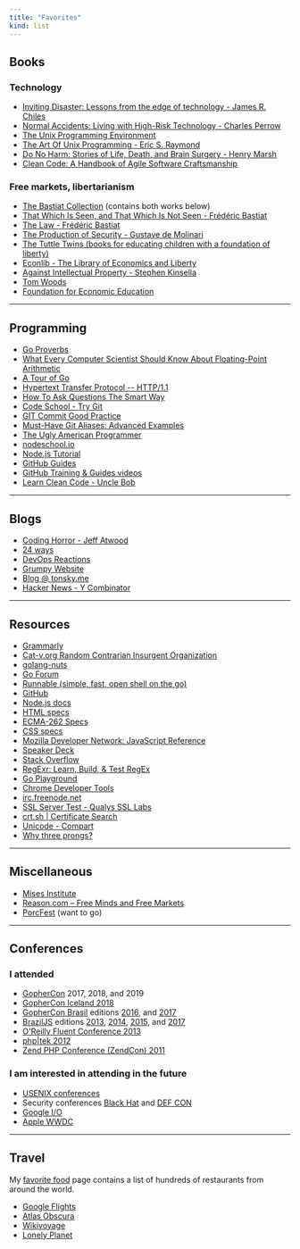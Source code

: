 ```yaml
---
title: "Favorites"
kind: list
---
```


## Books

### Technology
* [Inviting Disaster: Lessons from the edge of technology - James R. Chiles](https://www.amazon.com/Inviting-Disaster-Lessons-From-Technology/dp/0066620821)
* [Normal Accidents: Living with High-Risk Technology - Charles Perrow](https://www.amazon.com/Normal-Accidents-Living-Technologies-ebook/dp/B00CHRINUI)
* [The Unix Programming Environment](https://www.amazon.com/Unix-Programming-Environment-Prentice-Hall-Software/dp/013937681X)
* [The Art Of Unix Programming - Eric S. Raymond](http://catb.org/esr/writings/taoup/html/graphics/taoup.pdf)
* [Do No Harm: Stories of Life, Death, and Brain Surgery - Henry Marsh](https://www.amazon.com/Do-No-Harm-Stories-Surgery-ebook/dp/B00P5KFCW6/)
* [Clean Code: A Handbook of Agile Software Craftsmanship](https://www.amazon.com/Clean-Code-Handbook-Software-Craftsmanship-ebook/dp/B001GSTOAM/)

### Free markets, libertarianism
* [The Bastiat Collection](https://mises.org/library/bastiat-collection) (contains both works below)
* [That Which Is Seen, and That Which Is Not Seen - Frédéric Bastiat](https://mises.org/library/which-seen-and-which-not-seen)
* [The Law - Frédéric Bastiat](https://mises.org/library/law)
* [The Production of Security - Gustave de Molinari](https://mises.org/library/production-security-0)
* [The Tuttle Twins (books for educating children with a foundation of liberty)](https://tuttletwins.com/)
* [Econlib - The Library of Economics and Liberty](https://www.econlib.org)
* [Against Intellectual Property - Stephen Kinsella](https://mises.org/library/against-intellectual-property-0)
* [Tom Woods](https://tomwoods.com)
* [Foundation for Economic Education](https://fee.org)

<hr />

## Programming
* [Go Proverbs](https://go-proverbs.github.io)
* [What Every Computer Scientist Should Know About Floating-Point Arithmetic](https://docs.oracle.com/cd/E19957-01/806-3568/ncg_goldberg.html)
* [A Tour of Go](https://tour.golang.org/)
* [Hypertext Transfer Protocol -- HTTP/1.1](https://tools.ietf.org/html/rfc2616)
* [How To Ask Questions The Smart Way](http://www.catb.org/esr/faqs/smart-questions.html)
* [Code School - Try Git](https://try.github.io/)
* [GIT Commit Good Practice](https://wiki.openstack.org/wiki/GitCommitMessages)
* [Must-Have Git Aliases: Advanced Examples](http://durdn.com/blog/2012/11/22/must-have-git-aliases-advanced-examples/)
* [The Ugly American Programmer](https://www.codinghorror.com/blog/2009/03/the-ugly-american-programmer.html)
* [nodeschool.io](https://nodeschool.io/)
* [Node.js Tutorial](https://blog.udemy.com/node-js-tutorial/)
* [GitHub Guides](https://guides.github.com/)
* [GitHub Training & Guides videos](https://www.youtube.com/user/GitHubGuides/)
* [Learn Clean Code - Uncle Bob](https://www.youtube.com/watch?v=SXkgYZw0evs)

<hr />

## Blogs

* [Coding Horror - Jeff Atwood](https://www.codinghorror.com/blog/)
* [24 ways](https://24ways.org/)
* [DevOps Reactions](https://devopsreactions.tumblr.com/)
* [Grumpy Website](https://grumpy.website)
* [Blog @ tonsky.me](https://tonsky.me)
* [Hacker News - Y Combinator](https://news.ycombinator.com/)

<hr />

## Resources
* [Grammarly](https://www.grammarly.com/)
* [Cat-v.org Random Contrarian Insurgent Organization](http://cat-v.org)
* [golang-nuts](https://groups.google.com/d/forum/golang-nuts)
* [Go Forum](https://forum.golangbridge.org)
* [Runnable (simple, fast, open shell on the go)](http://runnable.com/)
* [GitHub](https://github.com/)
* [Node.js docs](https://nodejs.org/api/)
* [HTML specs](https://www.w3.org/TR/html/)
* [ECMA-262 Specs](http://www.ecma-international.org/publications/files/ECMA-ST/Ecma-262.pdf)
* [CSS specs](https://www.w3.org/Style/CSS/)
* [Mozilla Developer Network: JavaScript Reference](https://developer.mozilla.org/en-US/docs/Web/JavaScript/Reference)
* [Speaker Deck](https://speakerdeck.com/)
* [Stack Overflow](https://stackoverflow.com/)
* [RegExr: Learn, Build, & Test RegEx](http://www.regexr.com/)
* [Go Playground](https://play.golang.org/)
* [Chrome Developer Tools](https://developer.chrome.com/devtools/index)
* [irc.freenode.net](https://freenode.net/)
* [SSL Server Test - Qualys SSL Labs](https://www.ssllabs.com/ssltest/)
* [crt.sh | Certificate Search](https://crt.sh)
* [Unicode - Compart](https://www.compart.com/en/unicode/)
* [Why three prongs?](http://amasci.com/amateur/whygnd.html)

<hr />

## Miscellaneous
* [Mises Institute](https://mises.org/)
* [Reason.com – Free Minds and Free Markets](https://reason.com/)
* [PorcFest](http://porcfest.com/) (want to go)

<hr />

## Conferences
### I attended
* [GopherCon](https://www.gophercon.com/) 2017, 2018, and 2019
* [GopherCon Iceland 2018](https://gophercon.is/)
* [GopherCon Brasil](https://gopherconbr.org/) editions
[2016](https://2016.gopherconbr.org/), and
[2017](https://2017.gopherconbr.org/)
* [BrazilJS](https://braziljs.org/) editions 
[2013](https://braziljs.org/conf/2013/),
[2014](https://braziljs.org/conf/2014/),
[2015](https://braziljs.org/conf/2015/), and
[2017](https://braziljs.org/conf/2017/)
* [O'Reilly Fluent Conference 2013](https://conferences.oreilly.com/fluent/fluent2013)
* [php|tek 2012](http://tek12.phparch.com)
* [Zend PHP Conference (ZendCon) 2011](https://joind.in/event/zendcon-2011/schedule/list)

### I am interested in attending in the future
* [USENIX conferences](https://www.usenix.org/conferences)
* Security conferences [Black Hat](https://www.blackhat.com) and [DEF CON](https://www.defcon.org)
* [Google I/O](https://events.google.com/io)
* [Apple WWDC](https://developer.apple.com/)

<hr />

## Travel
My <a href="/favorites/food">favorite food</a> page contains a list of hundreds of restaurants from around the world.

* [Google Flights](https://www.google.com/flights)
* [Atlas Obscura](https://www.atlasobscura.com)
* [Wikivoyage](https://en.wikivoyage.org/)
* [Lonely Planet](https://www.lonelyplanet.com)
